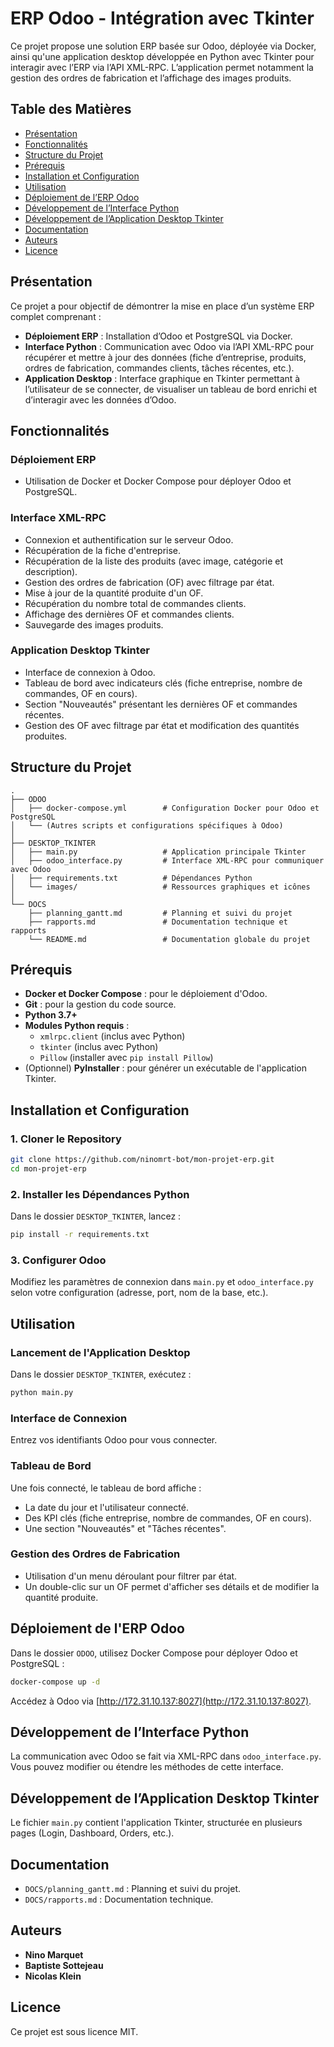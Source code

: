 # ERP Odoo - Intégration avec Tkinter

Ce projet propose une solution ERP basée sur Odoo, déployée via Docker, ainsi qu'une application desktop développée en Python avec Tkinter pour interagir avec l’ERP via l’API XML-RPC. L’application permet notamment la gestion des ordres de fabrication et l’affichage des images produits.

## Table des Matières
- [Présentation](#pr%C3%A9sentation)
- [Fonctionnalités](#fonctionnalit%C3%A9s)
- [Structure du Projet](#structure-du-projet)
- [Prérequis](#pr%C3%A9requis)
- [Installation et Configuration](#installation-et-configuration)
- [Utilisation](#utilisation)
- [Déploiement de l’ERP Odoo](#d%C3%A9ploiement-de-lerp-odoo)
- [Développement de l’Interface Python](#d%C3%A9veloppement-de-linterface-python)
- [Développement de l’Application Desktop Tkinter](#d%C3%A9veloppement-de-lapplication-desktop-tkinter)
- [Documentation](#documentation)
- [Auteurs](#auteurs)
- [Licence](#licence)

## Présentation

Ce projet a pour objectif de démontrer la mise en place d’un système ERP complet comprenant :

- **Déploiement ERP** : Installation d’Odoo et PostgreSQL via Docker.
- **Interface Python** : Communication avec Odoo via l’API XML-RPC pour récupérer et mettre à jour des données (fiche d’entreprise, produits, ordres de fabrication, commandes clients, tâches récentes, etc.).
- **Application Desktop** : Interface graphique en Tkinter permettant à l’utilisateur de se connecter, de visualiser un tableau de bord enrichi et d’interagir avec les données d’Odoo.

## Fonctionnalités

### Déploiement ERP
- Utilisation de Docker et Docker Compose pour déployer Odoo et PostgreSQL.

### Interface XML-RPC
- Connexion et authentification sur le serveur Odoo.
- Récupération de la fiche d'entreprise.
- Récupération de la liste des produits (avec image, catégorie et description).
- Gestion des ordres de fabrication (OF) avec filtrage par état.
- Mise à jour de la quantité produite d'un OF.
- Récupération du nombre total de commandes clients.
- Affichage des dernières OF et commandes clients.
- Sauvegarde des images produits.

### Application Desktop Tkinter
- Interface de connexion à Odoo.
- Tableau de bord avec indicateurs clés (fiche entreprise, nombre de commandes, OF en cours).
- Section "Nouveautés" présentant les dernières OF et commandes récentes.
- Gestion des OF avec filtrage par état et modification des quantités produites.

## Structure du Projet

```
.
├── ODOO
│   ├── docker-compose.yml        # Configuration Docker pour Odoo et PostgreSQL
│   └── (Autres scripts et configurations spécifiques à Odoo)
│
├── DESKTOP_TKINTER
│   ├── main.py                   # Application principale Tkinter
│   ├── odoo_interface.py         # Interface XML-RPC pour communiquer avec Odoo
│   ├── requirements.txt          # Dépendances Python
│   └── images/                   # Ressources graphiques et icônes
│
└── DOCS
    ├── planning_gantt.md         # Planning et suivi du projet
    ├── rapports.md               # Documentation technique et rapports
    └── README.md                 # Documentation globale du projet
```

## Prérequis

- **Docker et Docker Compose** : pour le déploiement d'Odoo.
- **Git** : pour la gestion du code source.
- **Python 3.7+**
- **Modules Python requis** :
  - `xmlrpc.client` (inclus avec Python)
  - `tkinter` (inclus avec Python)
  - `Pillow` (installer avec `pip install Pillow`)
- (Optionnel) **PyInstaller** : pour générer un exécutable de l'application Tkinter.

## Installation et Configuration

### 1. Cloner le Repository
```sh
git clone https://github.com/ninomrt-bot/mon-projet-erp.git
cd mon-projet-erp
```

### 2. Installer les Dépendances Python
Dans le dossier `DESKTOP_TKINTER`, lancez :
```sh
pip install -r requirements.txt
```

### 3. Configurer Odoo
Modifiez les paramètres de connexion dans `main.py` et `odoo_interface.py` selon votre configuration (adresse, port, nom de la base, etc.).

## Utilisation

### Lancement de l'Application Desktop
Dans le dossier `DESKTOP_TKINTER`, exécutez :
```sh
python main.py
```

### Interface de Connexion
Entrez vos identifiants Odoo pour vous connecter.

### Tableau de Bord
Une fois connecté, le tableau de bord affiche :
- La date du jour et l'utilisateur connecté.
- Des KPI clés (fiche entreprise, nombre de commandes, OF en cours).
- Une section "Nouveautés" et "Tâches récentes".

### Gestion des Ordres de Fabrication
- Utilisation d'un menu déroulant pour filtrer par état.
- Un double-clic sur un OF permet d'afficher ses détails et de modifier la quantité produite.

## Déploiement de l'ERP Odoo

Dans le dossier `ODOO`, utilisez Docker Compose pour déployer Odoo et PostgreSQL :
```sh
docker-compose up -d
```
Accédez à Odoo via [http://172.31.10.137:8027](http://172.31.10.137:8027).

## Développement de l’Interface Python
La communication avec Odoo se fait via XML-RPC dans `odoo_interface.py`. Vous pouvez modifier ou étendre les méthodes de cette interface.

## Développement de l’Application Desktop Tkinter
Le fichier `main.py` contient l'application Tkinter, structurée en plusieurs pages (Login, Dashboard, Orders, etc.).

## Documentation
- `DOCS/planning_gantt.md` : Planning et suivi du projet.
- `DOCS/rapports.md` : Documentation technique.

## Auteurs
- **Nino Marquet**
- **Baptiste Sottejeau**
- **Nicolas Klein** 

## Licence
Ce projet est sous licence MIT.
